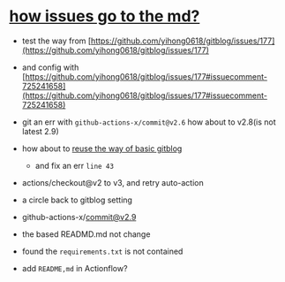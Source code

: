 # [how issues go to the md?](https://github.com/SylverQG/Blogs/issues/2)

- test the way from [https://github.com/yihong0618/gitblog/issues/177](https://github.com/yihong0618/gitblog/issues/177)

- and config with [https://github.com/yihong0618/gitblog/issues/177#issuecomment-725241658](https://github.com/yihong0618/gitblog/issues/177#issuecomment-725241658)

- git an err with `github-actions-x/commit@v2.6` how about to v2.8(is not latest 2.9)

- how about to [reuse the way of basic gitblog](https://github.com/SylverQG/Blogs/commit/bd05a17f62380dd5f960108f87089f069eebf6b5)
  - and fix an err `line 43`
- actions/checkout@v2 to v3, and retry auto-action

- a circle back to gitblog setting
- github-actions-x/commit@v2.9

- the based READMD.md not change
- found the `requirements.txt` is not contained
- add `README,md` in Actionflow?